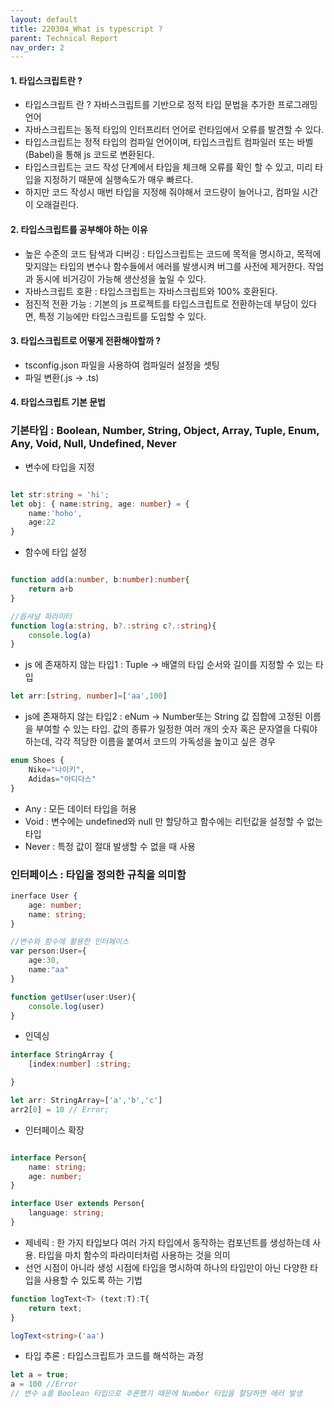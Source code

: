 ```yaml
---
layout: default
title: 220304_What is typescript ?
parent: Technical Report
nav_order: 2
---
```


#### 1. 타입스크립트란 ?
 - 타입스크립트 란 ? 자바스크립트를 기반으로 정적 타입 문법을 추가한 프로그래밍 언어
 - 자바스크립트는 동적 타입의 인터프리터 언어로 런타임에서 오류를 발견할 수 있다.
 - 타입스크립트는 정적 타입의 컴파일 언어이며, 타입스크립트 컴파일러 또는 바벨(Babel)을 통해 js 코드로 변환된다.
 - 타입스크립트는 코드 작성 단계에서 타입을 체크해 오류를 확인 할 수 있고, 미리 타입을 지정하기 때문에 실행속도가 매우 빠르다.
 - 하지만 코드 작성시 매번 타입을 지정해 줘야해서 코드량이 늘어나고, 컴파일 시간이 오래걸린다.

#### 2. 타입스크립트를 공부해야 하는 이유
- 높은 수준의 코드 탐색과 디버깅 : 타입스크립트는 코드에 목적을 명시하고, 목적에 맞지않는 타입의 변수나 함수들에서 에러를 발생시켜 버그를 사전에 제거한다. 작업과 동시에 비거깅이 가능해 생산성을 높일 수 있다.
- 자바스크립트 호환 : 타입스크립트는 자바스크립트와 100% 호환된다.
- 점진적 전환 가능 : 기본의 js 프로젝트를 타입스크립트로 전환하는데 부담이 있다면, 특정 기능에만 타입스크립트를 도입할 수 있다.

#### 3. 타입스크립트로 어떻게 전환해야할까 ?
- tsconfig.json 파일을 사용하여 컴파일러 설정을 셋팅
- 파일 변환(.js -> .ts)

#### 4. 타입스크립트 기본 문법
### 기본타입 : Boolean, Number, String, Object, Array, Tuple, Enum, Any, Void, Null, Undefined, Never
- 변수에 타입을 지정

```ts

let str:string = 'hi';
let obj: { name:string, age: number} = {
    name:'hoho',
    age:22
}

```

- 함수에 타입 설정

```ts

function add(a:number, b:number):number{
    return a+b
}

//옵셔널 파라미터
function log(a:string, b?.:string c?.:string){
    console.log(a)
}

```


- js 에 존재하지 않는 타입1 : Tuple -> 배열의 타입 순서와 길이를 지정할 수 있는 타입

```ts
let arr:[string, number]=['aa',100]
```

- js에 존재하지 않는 타입2 : eNum -> Number또는 String 값 집합에 고정된 이름을 부여할 수 있는 타입. 값의 종류가 일정한 여러 개의 숫자 혹은 문자열을 다뤄야 하는데, 각각 적당한 이름을 붙여서 코드의 가독성을 높이고 싶은 경우

```ts
enum Shoes {
    Nike="나이키",
    Adidas="아디다스"
}
```

- Any : 모든 데이터 타입을 허용
- Void : 변수에는 undefined와 null 만 할당하고 함수에는 리턴값을 설정할 수 없는 타입
- Never : 특정 값이 절대 발생할 수 없을 때 사용

### 인터페이스 : 타입을 정의한 규칙을 의미함

```ts
inerface User {
    age: number;
    name: string;
}

//변수와 함수에 활용한 인터페이스
var person:User={
    age:30,
    name:"aa"
}

function getUser(user:User){
    console.log(user)
}

```

- 인덱싱

```ts
interface StringArray {
    [index:number] :string;

}

let arr: StringArray=['a','b','c']
arr2[0] = 10 // Error;
```

- 인터페이스 확장

```ts

interface Person{
    name: string;
    age: number;
}

interface User extends Person{
    language: string;
}

```

- 제네릭 : 한 가지 타입보다 여러 가지 타입에서 동작하는 컴포넌트를 생성하는데 사용. 타입을 마치 함수의 파라미터처럼 사용하는 것을 의미
- 선언 시점이 아니라 생성 시점에 타입을 명시하여 하나의 타입만이 아닌 다양한 타입을 사용할 수 있도록 하는 기법

```ts
function logText<T> (text:T):T{
    return text;
}

logText<string>('aa')
```

- 타입 추론 : 타입스크립트가 코드를 해석하는 과정

```ts
let a = true;
a = 100 //Error
// 변수 a를 Boolean 타입으로 추론했기 때문에 Number 타입을 할당하면 에러 발생
```


